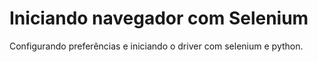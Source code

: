# Iniciando navegador com Selenium

Configurando preferências e iniciando o driver com selenium e python.
